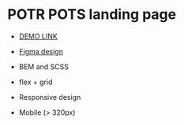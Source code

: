 # POTR POTS landing page
- [DEMO LINK](https://dtsehelnyk.github.io/Digits/)
- [Figma design](https://www.figma.com/file/B4inXKHcMH3ChrTnXEJKS1/POTR-POTS-(Copy)?node-id=0%3A1)

- BEM and SCSS
- flex + grid
- Responsive design
- Mobile (> 320px)
